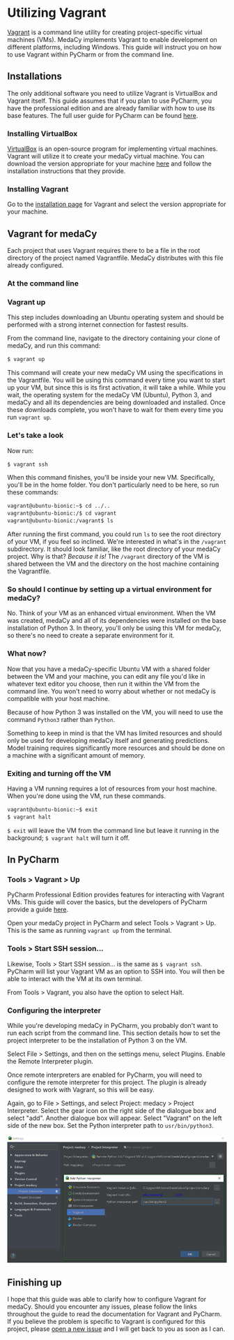 # Utilizing Vagrant

[Vagrant](https://www.vagrantup.com/) is a command line utility for creating project-specific virtual machines (VMs).
MedaCy implements Vagrant to enable development on different platforms, including Windows.
This guide will instruct you on how to use Vagrant within PyCharm or from the command line.

## Installations

The only additional software you need to utilize Vagrant is VirtualBox and Vagrant itself.
This guide assumes that if you plan to use PyCharm, you have the professional edition
and are already familiar with how to use its base features.
The full user guide for PyCharm can be found [here](https://www.jetbrains.com/help/pycharm/meet-pycharm.html).
 
### Installing VirtualBox

[VirtualBox](https://www.virtualbox.org/) is an open-source program for implementing virtual machines.
Vagrant will utilize it to create your medaCy virtual machine.
You can download the version appropriate for your machine [here](https://www.virtualbox.org/wiki/Downloads)
and follow the installation instructions that they provide.

### Installing Vagrant

Go to the [installation page](https://www.vagrantup.com/downloads.html) for Vagrant and select the version
appropriate for your machine.

## Vagrant for medaCy

Each project that uses Vagrant requires there to be a file in the root directory of the project named
Vagrantfile. MedaCy distributes with this file already configured. 

### At the command line

### Vagrant up

This step includes downloading an Ubuntu operating system and should be performed with a strong internet
connection for fastest results.

From the command line, navigate to the directory containing your clone of medaCy, and run this command:

```bash
$ vagrant up
```

This command will create your new medaCy VM using the specifications in the Vagrantfile.
You will be using this command every time you want to start up your VM, 
but since this is its first activation, it will take a while.
While you wait, the operating system for the medaCy VM (Ubuntu), Python 3, and medaCy and all its dependencies
are being downloaded and installed. Once these downloads complete, 
you won't have to wait for them every time you run `vagrant up`.

### Let's take a look

Now run:

```bash
$ vagrant ssh
```

When this command finishes, you'll be inside your new VM. Specifically, you'll be in the home folder.
You don't particularly need to be here, so run these commands:

```bash
vagrant@ubuntu-bionic:~$ cd ../..
vagrant@ubuntu-bionic:/$ cd vagrant
vagrant@ubuntu-bionic:/vagrant$ ls
```

After running the first command, you could run `ls` to see the root directory of your 
VM, if you feel so inclined. We're interested in what's in the `/vagrant` subdirectory.
It should look familiar, like the root directory of your medaCy project. Why is that?
*Because it is!* The `/vagrant` directory of the VM is shared between the VM and the 
directory on the host machine containing the Vagrantfile.

### So should I continue by setting up a virtual environment for medaCy?

No. Think of your VM as an enhanced virtual environment. When the VM was created, medaCy
 and all of its dependencies were installed on the base installation of Python 3.
 In theory, you'll only be using this VM for medaCy, so there's no need to 
 create a separate environment for it.
 
### What now?

Now that you have a medaCy-specific Ubuntu VM with a shared folder between the VM and your machine,
you can edit any file you'd like in whatever text editor you choose, then run it within the VM from
the command line. You won't need to worry about whether or not medaCy is compatible with your host machine.

Because of how Python 3 was installed on the VM, you will need to use the command `Python3` rather than `Python`.

Something to keep in mind is that the VM has limited resources and should only be used for developing
medaCy itself and generating predictions. Model training requires significantly more resources and 
should be done on a machine with a significant amount of memory.

### Exiting and turning off the VM

Having a VM running requires a lot of resources from your host machine. When you're
done using the VM, run these commands.

```bash
vagrant@ubuntu-bionic:~$ exit
$ vagrant halt
```

`$ exit` will leave the VM from the command line but leave it running in the background;
`$ vagrant halt` will turn it off.

## In PyCharm

### Tools > Vagrant > Up

PyCharm Professional Edition provides features for interacting with Vagrant VMs.
This guide will cover the basics, but the developers of PyCharm provide a guide [here](https://www.jetbrains.com/help/pycharm/vagrant-support.html).

Open your medaCy project in PyCharm and select Tools > Vagrant > Up. This is the same
as running `vagrant up` from the terminal.

### Tools > Start SSH session...

Likewise, Tools > Start SSH session... is the same as `$ vagrant ssh`. PyCharm will list
your Vagrant VM as an option to SSH into. You will then be able to interact with the VM at
its own terminal.

From Tools > Vagrant, you also have the option to select Halt.

### Configuring the interpreter

While you're developing medaCy in PyCharm, you probably don't want to run each script from the command line.
This section details how to set the project interpreter to be the installation of Python 3 on the VM.

Select File > Settings, and then on the settings menu, select Plugins. Enable the
Remote Interpreter plugin. 

Once remote interpreters are enabled for PyCharm, you will need to configure the remote interpreter
for this project. The plugin is already designed to work with Vagrant, so this will be easy.

Again, go to File > Settings, and select Project: medacy > Project Interpreter. Select the gear
icon on the right side of the dialogue box and select "add". Another dialogue box will appear.
Select "Vagrant" on the left side of the new box. Set the Python interpreter path to 
`usr/bin/python3`.

![Configuring the remote interpreter](./images/config_remote_interpreter.png)

## Finishing up

I hope that this guide was able to clarify how to configure Vagrant for medaCy.
Should you encounter any issues, please follow the links throughout the guide
to read the documentation for Vagrant and PyCharm. If you believe the problem is 
specific to Vagrant is configured for this project, please [open a new issue](https://github.com/NLPatVCU/medaCy/issues)
and I will get back to you as soon as I can.